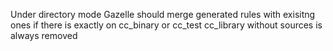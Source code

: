 Under directory mode Gazelle should merge generated rules with exisitng ones if there is exactly on cc_binary or cc_test
cc_library without sources is always removed